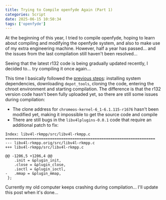 ```yaml
---
title: Trying to Compile openfyde Again (Part 1)
categories: Script
date: 2025-06-15 10:50:34
tags: ['openfyde']
---
```


At the beginning of this year, I tried to compile openfyde, hoping to learn about compiling and modifying the openfyde system, and also to make use of my extra engineering machine. However, half a year has passed... and the issues from the last compilation still haven't been resolved...

<!-- more -->

Seeing that the latest r132 code is being gradually updated recently, I decided to... try compiling it once again...

This time I basically followed the [previous steps](编译openfyde.md): installing system dependencies, downloading `depot_tools`, cloning the code, entering the chroot environment and starting compilation. The difference is that the r132 version code hasn't been fully uploaded yet, so there are still some issues during compilation:

- The clone address for `chromeos-kernel-6_1-6.1.115-r1676` hasn't been modified yet, making it impossible to get the source code and compile
- There are still bugs in the `libv4lplugins-0.0.1` code that require an additional patch to fix:
```
Index: libv4l-rkmpp/src/libv4l-rkmpp.c
===================================================================
--- libv4l-rkmpp.orig/src/libv4l-rkmpp.c
+++ libv4l-rkmpp/src/libv4l-rkmpp.c

@@ -1206,5 +1206,4 @@
 	.init = &plugin_init,
 	.close = &plugin_close,
 	.ioctl = &plugin_ioctl,
-	.mmap = &plugin_mmap,
 };
```

Currently my old computer keeps crashing during compilation... I'll update this post when it's done...
